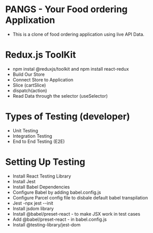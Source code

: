 # PANGS - Your Food ordering Applixation
  - This is a clone of food ordering application using live API Data.



# Redux.js ToolKit
  - npm instal @reduxjs/toolkit and npm install react-redux
  - Build Our Store
  - Connect Store to Application
  - Slice (cartSlice)
  - dispatch(action)
  - Read Data through the selector (useSelector)

# Types of Testing (developer)
  - Unit Testing
  - Integration Testing
  - End to End Testing (E2E)


# Setting Up Testing
  - Install React Testing Library
  - Install Jest
  - Install Babel Dependencies
  - Configure Babel by adding babel.config.js
  - Configure Parcel config file to disbale default babel transpilation
  - Jest -npx jest --init
  - Install jsdom library
  - Install @babel/preset-react - to make JSX work in test cases
  - Add @babel/preset-react - in babel.config.js
  - Install @testing-library/jest-dom
